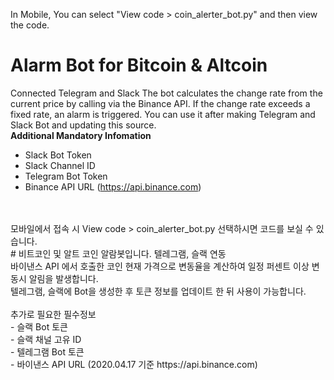 In Mobile, You can select "View code > coin_alerter_bot.py" and then view the code.<be>
# Alarm Bot for Bitcoin & Altcoin
Connected Telegram and Slack<be>
The bot calculates the change rate from the current price by calling via the Binance API. If the change rate exceeds a fixed rate, an alarm is triggered.<be>
You can use it after making Telegram and Slack Bot and updating this source.<br>
<b>Additional Mandatory Infomation</b>
- Slack Bot Token<br>
- Slack Channel ID<br>
- Telegram Bot Token<br>
- Binance API URL (https://api.binance.com)<br>
<br>
<br>
모바일에서 접속 시 View code > coin_alerter_bot.py 선택하시면 코드를 보실 수 있습니다.<br>
# 비트코인 및 알트 코인 알람봇입니다.
텔레그램, 슬랙 연동<br>
바이낸스 API 에서 호출한 코인 현재 가격으로 변동율을 계산하여 일정 퍼센트 이상 변동시 알림을 발생합니다.<br>
텔레그램, 슬랙에 Bot을 생성한 후 토큰 정보를 업데이트 한 뒤 사용이 가능합니다.<br>
<br>
추가로 필요한 필수정보<br>
- 슬랙 Bot 토큰<br>
- 슬랙 채널 고유 ID<br>
- 텔레그램 Bot 토큰<br>
- 바이낸스 API URL (2020.04.17 기준 https://api.binance.com)<br>
